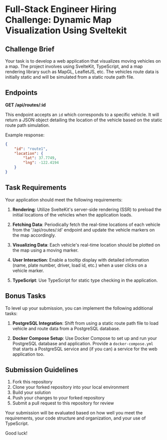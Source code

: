 # Full-Stack Engineer Hiring Challenge: Dynamic Map Visualization Using Sveltekit

## Challenge Brief

Your task is to develop a web application that visualizes moving vehicles on a map. The project involves using SvelteKit, TypeScript, and a map rendering library such as MapGL, LeafletJS, etc. The vehicles route data is initially static and will be simulated from a static route path file.

## Endpoints

**GET /api/routes/:id**

This endpoint accepts an `id` which corresponds to a specific vehicle. It will return a JSON object detailing the location of the vehicle based on the static route path simulation.

Example response:

```json
{
	"id": "route1",
	"location": {
		"lat": 37.7749,
		"lng": -122.4194
	}
}
```

## Task Requirements

Your application should meet the following requirements:

1. **Rendering**: Utilize SvelteKit's server-side rendering (SSR) to preload the initial locations of the vehicles when the application loads.

2. **Fetching Data**: Periodically fetch the real-time locations of each vehicle from the '/api/routes/:id' endpoint and update the vehicle markers on the map accordingly.

3. **Visualizing Data**: Each vehicle's real-time location should be plotted on the map using a moving marker.

4. **User Interaction**: Enable a tooltip display with detailed information (name, plate number, driver, load id, etc.) when a user clicks on a vehicle marker.

5. **TypeScript**: Use TypeScript for static type checking in the application.

## Bonus Tasks

To level up your submission, you can implement the following additional tasks:

1. **PostgreSQL Integration**: Shift from using a static route path file to load vehicle and route data from a PostgreSQL database.

2. **Docker Compose Setup**: Use Docker Compose to set up and run your PostgreSQL database and application. Provide a `docker-compose.yml` that starts a PostgreSQL service and (if you can) a service for the web application too.

## Submission Guidelines

1. Fork this repository
2. Clone your forked repository into your local environment
3. Build your solution
4. Push your changes to your forked repository
5. Submit a pull request to this repository for review

Your submission will be evaluated based on how well you meet the requirements, your code structure and organization, and your use of TypeScript.

Good luck!
